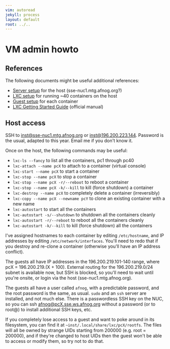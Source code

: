 ```yaml
---
vim: autoread
jekyll: process
layout: default
root: ../..
---
```


# VM admin howto

## References

The following documents might be useful additional references:

* [Server setup](../server/index.html) for the host (sse-nuc1.mtg.afnog.org?)
* [LXC setup](../lxc/index.html) for running ~40 containers on the host
* [Guest setup](../guest/index.html) for each container
* [LXC Getting Started Guide](https://linuxcontainers.org/lxc/getting-started/) (official manual)

## Host access

SSH to inst@sse-nuc1.mtg.afnog.org or inst@196.200.223.144.
Password is the usual, adapted to this year. Email me if you don't know it.

Once on the host, the following commands may be useful:

* `lxc-ls --fancy` to list all the containers, pc1 through pc40
* `lxc-attach --name pcX` to attach to a container (virtual console)
* `lxc-start --name pcX` to start a container
* `lxc-stop --name pcX` to stop a container
* `lxc-stop --name pcX -r/--reboot` to reboot a container
* `lxc-stop --name pcX -k/--kill` to kill (force shutdown) a container
* `lxc-destroy --name pcX` to completely delete a container (irreversibly)
* `lxc-copy --name pcX --newname pcY` to clone an existing container with a new name
* `lxc-autostart` to start all the containers
* `lxc-autostart -s/--shutdown` to shutdown all the containers cleanly
* `lxc-autostart -r/--reboot` to reboot all the containers cleanly
* `lxc-autostart -k/--kill` to kill (force shutdown) all the containers

I've assigned hostnames to each container by editing `/etc/hostname`, and IP addresses by editing `/etc/network/interfaces`.
You'll need to redo that if you destroy and re-clone a container (otherwise you'll have an IP address conflict).

The guests all have IP addresses in the 196.200.219.101-140 range, where pcX = 196.200.219.(X + 100).
External routing for the 196.200.219.0/24 subnet is available now, but SSH is blocked, so you'll need to
wait until you're onsite, or login via the host (sse-nuc1.mtg.afnog.org).

The guests all have a user called `afnog`, with a predictable password, and the root password is the same, as usual.
`sudo` and an `ssh` server are installed, and not much else. There is a passwordless SSH key on the NUC, so you
can ssh afnog@pcX.sse.ws.afnog.org without a password (or to root@) to install additional SSH keys, etc.

If you completely lose access to a guest and want to poke around in its filesystem, you can find it at
`~inst/.local/share/lxc/pcX/rootfs`. The files will all be owned by strange UIDs starting from 200000 (e.g.
root = 200000), and if they're changed to host UIDs then the guest won't be able to access or modify them,
so try not to do that.

